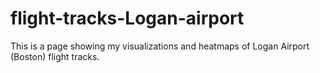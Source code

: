 # flight-tracks-Logan-airport
This is a page showing my visualizations and heatmaps of Logan Airport (Boston) flight tracks.
